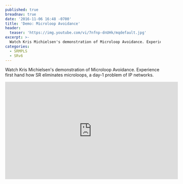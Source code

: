 ```yaml
---
published: true
breadnav: true
date: '2016-11-06 16:48 -0700'
title: 'Demo: Microloop Avoidance'
header:
  teaser: 'https://img.youtube.com/vi/7nfnp-dnUHk/mqdefault.jpg'
excerpt: >-
  Watch Kris Michielsen's demonstration of Microloop Avoidance. Experience first hand how SR eliminates microloops, a day-1 problem of IP networks.
categories:
  - SRMPLS
  - SRv6
---
```

Watch Kris Michielsen's demonstration of Microloop Avoidance. Experience first hand how SR eliminates microloops, a day-1 problem of IP networks.

<iframe width="560" height="315" src="https://www.youtube.com/embed/7nfnp-dnUHk" frameborder="0" allowfullscreen></iframe>
